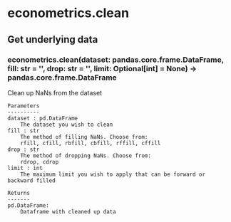 # econometrics.clean

## Get underlying data 
### econometrics.clean(dataset: pandas.core.frame.DataFrame, fill: str = '', drop: str = '', limit: Optional[int] = None) -> pandas.core.frame.DataFrame

Clean up NaNs from the dataset

    Parameters
    ----------
    dataset : pd.DataFrame
        The dataset you wish to clean
    fill : str
        The method of filling NaNs. Choose from:
        rfill, cfill, rbfill, cbfill, rffill, cffill
    drop : str
        The method of dropping NaNs. Choose from:
        rdrop, cdrop
    limit : int
        The maximum limit you wish to apply that can be forward or backward filled

    Returns
    -------
    pd.DataFrame:
        Dataframe with cleaned up data

